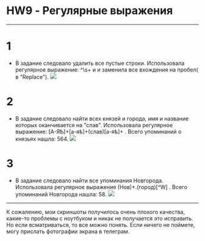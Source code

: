 # HW9 - Регулярные выражения
**********
# 1
-  В задание следовало удалить все пустые строки. 
  Использовала регулярное выражение: ^\s+ и и заменила все вхождения на пробел( в  "Replace").
  ![](https://pp.userapi.com/c846521/v846521629/6651a/l4eyrA4e1BA.jpg)
# 2
-  В задание следовало найти всех князей и города, имя и название которых оканчивается на "слав". 
  Использовала регулярное выражение: [А-ЯѢ]+[а-яѣ]+(слав)[а-яѣ]+ . 
Всего упоминаний о князьях нашла: 564.
![](https://pp.userapi.com/c846521/v846521629/6652a/EfjAHl1IBHQ.jpg)
# 3
-  В задание следовало найти все упоминания Новгорода. 
  Использовала регулярное выражение (Нов)+.(город)[^W] . 
Всего упоминаний Новгорода нашла: 58.
![](https://pp.userapi.com/c846521/v846521629/66522/iLa0Wp9DTIQ.jpg)
**********
К сожалению, мои скриншоты получилось очень плохого качества, какие-то проблемы с ноутбуком и никак не получается это исправить. Но если всматриваться, то все можно понять. Если ничего не поймете, могу прислать фотографии экрана в телеграм.

